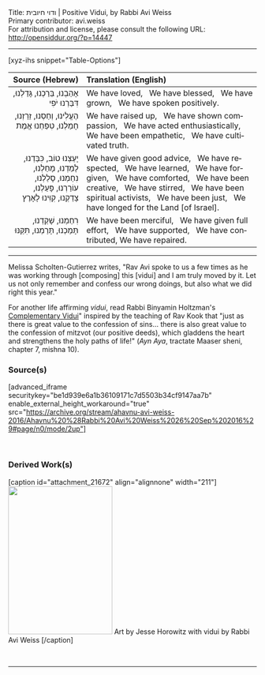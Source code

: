 <html>
<head></head>
<body>
Title: ודוי חיובית | Positive Vidui, by Rabbi Avi Weiss<br />
Primary contributor: avi.weiss<br />
For attribution and license, please consult the following URL: <a href="http://opensiddur.org/?p=14447">http://opensiddur.org/?p=14447</a>
<p />
<hr />

[xyz-ihs snippet="Table-Options"]<table style="margin-left: auto; margin-right: auto;" class="draggable">
<thead><tr><th id="x" style="text-align: right;">Source (Hebrew)</th><th style="text-align: left;">Translation (English)</th></tr></thead>
<tbody>
<tr><td style="vertical-align:top;">
<div class="liturgy" lang="he" style="text-align: right;">
<span class="acrostic">אָ</span>הַבְנוּ, 
<span class="acrostic">בֵּ</span>רַכְנוּ, 
<span class="acrostic">גָּ</span>דַלְנוּ, 
<span class="acrostic">דִּ</span>בַּרְנוּ יֹפִי
</span></div></td>

<td style="vertical-align:top;">
<div class="english" lang="en">
We have loved, <span class="acrostic">&nbsp;</span>
We have blessed, <span class="acrostic">&nbsp;</span>
We have grown, <span class="acrostic">&nbsp;</span>
We have spoken positively. <span class="acrostic">&nbsp;</span>
</div></td>
</tr>

<tr><td style="vertical-align:top;">
<div class="liturgy" lang="he" style="text-align: right;">
<span class="acrostic">הֶ</span>עֱלִינוּ, 
<span class="acrostic">וְ</span>חַסְנוּ, 
<span class="acrostic">זֵ</span>רַזְנוּ, 
<span class="acrostic">חָ</span>מַלְנוּ, 
<span class="acrostic">טִ</span>פַּחְנוּ אֱמֶת
</span></div></td>

<td style="vertical-align:top;">
<div class="english" lang="en">
We have raised up, <span class="acrostic">&nbsp;</span>
We have shown compassion, <span class="acrostic">&nbsp;</span>
We have acted enthusiastically, <span class="acrostic">&nbsp;</span>
We have been empathetic, <span class="acrostic">&nbsp;</span>
We have cultivated truth. <span class="acrostic">&nbsp;</span>
</div></td>
</tr>

<tr><td style="vertical-align:top;">
<div class="liturgy" lang="he" style="text-align: right;">
<span class="acrostic">יָ</span>עַצְנוּ טוֹב, 
<span class="acrostic">כִּ</span>בַּדְנוּ, 
<span class="acrostic">לָ</span>מַדְנוּ, 
<span class="acrostic">מָ</span>חַלְנוּ, 
<span class="acrostic">נִ</span>חַמְנוּ, 
<span class="acrostic">סָ</span>לַלְנוּ, 
<span class="acrostic">ע</span>וֹרַרְנוּ, 
<span class="acrostic">פָּ</span>עַלְנוּ, 
<span class="acrostic">צָ</span>דַקְנוּ, 
<span class="acrostic">קִ</span>וִּינוּ לָאָרֶץ
</span></div></td>

<td style="vertical-align:top;">
<div class="english" lang="en">
We have given good advice, <span class="acrostic">&nbsp;</span>
We have respected, <span class="acrostic">&nbsp;</span>
We have learned, <span class="acrostic">&nbsp;</span>
We have forgiven, <span class="acrostic">&nbsp;</span>
We have comforted, <span class="acrostic">&nbsp;</span>
We have been creative, <span class="acrostic">&nbsp;</span>
We have stirred, <span class="acrostic">&nbsp;</span>
We have been spiritual activists, <span class="acrostic">&nbsp;</span>
We have been just, <span class="acrostic">&nbsp;</span>
We have longed for the Land [of Israel]. <span class="acrostic">&nbsp;</span>
</div></td>
</tr>

<tr><td style="vertical-align:top;">
<div class="liturgy" lang="he" style="text-align: right;">
<span class="acrostic">רִ</span>חַמְנוּ,
<span class="acrostic">שָׁ</span>קַדְנוּ,
<span class="acrostic">תָּ</span>מַכְנוּ,
תָּרַמְנוּ,
תִּקַּנּוּ
</span></div></td>

<td style="vertical-align:top;">
<div class="english" lang="en">
We have been merciful, <span class="acrostic">&nbsp;</span>
We have given full effort, <span class="acrostic">&nbsp;</span>
We have supported, <span class="acrostic">&nbsp;</span>
We have contributed,
We have repaired.
</div></td>
</tr>
</tbody></table>

<hr />

Melissa Scholten-Gutierrez writes, "Rav Avi spoke to us a few times as he was working through [composing] this [vidui] and I am truly moved by it. Let us not only remember and confess our wrong doings, but also what we did right this year."

For another life affirming <em>vidui</em>, read Rabbi Binyamin Holtzman's <a href="https://opensiddur.org/prayers-for/special-days/high-holy-days/yom-kippur/havidui-ha-mashlim-by-binyamin-holtzman/">Complementary Vidui</a>" inspired by the teaching of Rav Kook that "just as there is great value to the confession of sins... there is also great value to the confession of mitzvot (our positive deeds), which gladdens the heart and strengthens the holy paths of life!" (<em>Ayn Aya</em>, tractate Maaser sheni, chapter 7, mishna 10).

<h3>Source(s)</h3>

[advanced_iframe securitykey="be1d939e6a1b36109171c7d5503b34cf9147aa7b" enable_external_height_workaround="true" src="https://archive.org/stream/ahavnu-avi-weiss-2016/Ahavnu%20%28Rabbi%20Avi%20Weiss%2026%20Sep%202016%29#page/n0/mode/2up"]

&nbsp;
<h3>Derived Work(s)</h3>

[caption id="attachment_21672" align="alignnone" width="211"]<a href="https://opensiddur.org/wp-content/uploads/2016/09/positive-vidui-by-Rabbi-Avi-Weiss-art-by-Jesse-Horowitz.jpg" rel="lightbox"><img src="https://opensiddur.org/wp-content/uploads/2016/09/positive-vidui-by-Rabbi-Avi-Weiss-art-by-Jesse-Horowitz-211x300.jpg" alt="" width="211" height="300" class="size-medium wp-image-21672" /></a> Art by Jesse Horowitz with vidui by Rabbi Avi Weiss [/caption]

&nbsp;

<hr />

&nbsp;
</body>
</html>